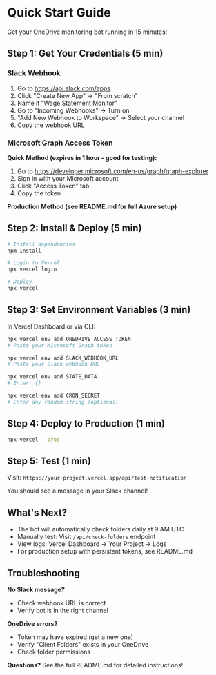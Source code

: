 # Quick Start Guide

Get your OneDrive monitoring bot running in 15 minutes!

## Step 1: Get Your Credentials (5 min)

### Slack Webhook
1. Go to https://api.slack.com/apps
2. Click "Create New App" → "From scratch"
3. Name it "Wage Statement Monitor"
4. Go to "Incoming Webhooks" → Turn on
5. "Add New Webhook to Workspace" → Select your channel
6. Copy the webhook URL

### Microsoft Graph Access Token

**Quick Method (expires in 1 hour - good for testing):**
1. Go to https://developer.microsoft.com/en-us/graph/graph-explorer
2. Sign in with your Microsoft account
3. Click "Access Token" tab
4. Copy the token

**Production Method (see README.md for full Azure setup)**

## Step 2: Install & Deploy (5 min)

```bash
# Install dependencies
npm install

# Login to Vercel
npx vercel login

# Deploy
npx vercel
```

## Step 3: Set Environment Variables (3 min)

In Vercel Dashboard or via CLI:

```bash
npx vercel env add ONEDRIVE_ACCESS_TOKEN
# Paste your Microsoft Graph token

npx vercel env add SLACK_WEBHOOK_URL
# Paste your Slack webhook URL

npx vercel env add STATE_DATA
# Enter: {}

npx vercel env add CRON_SECRET
# Enter any random string (optional)
```

## Step 4: Deploy to Production (1 min)

```bash
npx vercel --prod
```

## Step 5: Test (1 min)

Visit: `https://your-project.vercel.app/api/test-notification`

You should see a message in your Slack channel!

## What's Next?

- The bot will automatically check folders daily at 9 AM UTC
- Manually test: Visit `/api/check-folders` endpoint
- View logs: Vercel Dashboard → Your Project → Logs
- For production setup with persistent tokens, see README.md

## Troubleshooting

**No Slack message?**
- Check webhook URL is correct
- Verify bot is in the right channel

**OneDrive errors?**
- Token may have expired (get a new one)
- Verify "Client Folders" exists in your OneDrive
- Check folder permissions

**Questions?**
See the full README.md for detailed instructions!

